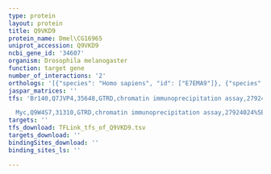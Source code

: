 ```yaml
---
type: protein
layout: protein
title: Q9VKD9
protein_name: Dmel\CG16965
uniprot_accession: Q9VKD9
ncbi_gene_id: '34607'
organism: Drosophila melanogaster
function: target gene
number_of_interactions: '2'
orthologs: '[{"species": "Homo sapiens", "id": ["E7EMA9"]}, {"species": "Danio rerio", "id": ["F1Q6T5"]}, {"species": "Mus musculus", "id": ["<a href=\"/protein/q8bp56\">Q8BP56</a>"]}, {"species": "Rattus norvegicus", "id": ["D3ZY02"]}]'
jaspar_matrices: ''
tfs: 'Br140,Q7JVP4,35648,GTRD,chromatin immunoprecipitation assay,27924024%5Buid%5D,No

  Myc,Q9W4S7,31310,GTRD,chromatin immunoprecipitation assay,27924024%5Buid%5D,No'
targets: ''
tfs_download: TFLink_tfs_of_Q9VKD9.tsv
targets_download: ''
bindingSites_download: ''
binding_sites_ls: ''

---
```

